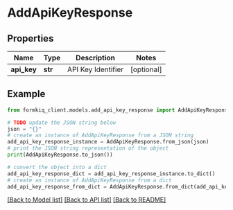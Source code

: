 # AddApiKeyResponse


## Properties

Name | Type | Description | Notes
------------ | ------------- | ------------- | -------------
**api_key** | **str** | API Key Identifier | [optional] 

## Example

```python
from formkiq_client.models.add_api_key_response import AddApiKeyResponse

# TODO update the JSON string below
json = "{}"
# create an instance of AddApiKeyResponse from a JSON string
add_api_key_response_instance = AddApiKeyResponse.from_json(json)
# print the JSON string representation of the object
print(AddApiKeyResponse.to_json())

# convert the object into a dict
add_api_key_response_dict = add_api_key_response_instance.to_dict()
# create an instance of AddApiKeyResponse from a dict
add_api_key_response_from_dict = AddApiKeyResponse.from_dict(add_api_key_response_dict)
```
[[Back to Model list]](../README.md#documentation-for-models) [[Back to API list]](../README.md#documentation-for-api-endpoints) [[Back to README]](../README.md)



